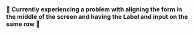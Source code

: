 ### 🚧 Currently experiencing a problem with aligning the form in the middle of the screen and having the Label and input on the same row 🚧
